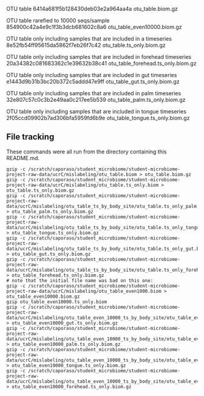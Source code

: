 OTU table
6414a681f5b128430deb03e2a964aa4a  otu_table.biom.gz

OTU table rarefied to 10000 seqs/sample
854900c42a4e9c1f3b3dcb681602c8a6  otu_table_even10000.biom.gz

OTU table only including samples that are included in a timeseries
8e52fb54ff95615da5862f7eb26f7c42  otu_table.ts_only.biom.gz

OTU table only including samples that are included in forehead timeseries
20a34382c081683362c1e39632b38c41  otu_table_forehead.ts_only.biom.gz

OTU table only including samples that are included in gut timeseries
e1443d9b31b3bc20b372c5addd47e9ff  otu_table_gut.ts_only.biom.gz

OTU table only including samples that are included in palm timeseries
32e807c57c0c3b2e49aa0c217ee5b539  otu_table_palm.ts_only.biom.gz

OTU table only including samples that are included in tongue timeseries
2f05ccd09902b7ad306bfa5959fd6b9e  otu_table_tongue.ts_only.biom.gz

File tracking
-------------

These commands were all run from the directory containing this README.md.
```
gzip -c /scratch/caporaso/student_microbiome/student-microbiome-project-raw-data/ucrC/mislabeling/otu_table.biom > otu_table.biom.gz
gzip -c /scratch/caporaso/student_microbiome/student-microbiome-project-raw-data/ucrC/mislabeling/otu_table.ts_only.biom > otu_table.ts_only.biom.gz
gzip -c /scratch/caporaso/student_microbiome/student-microbiome-project-raw-data/ucrC/mislabeling/otu_table_ts_by_body_site/otu_table.ts_only_palm.biom > otu_table_palm.ts_only.biom.gz
gzip -c /scratch/caporaso/student_microbiome/student-microbiome-project-raw-data/ucrC/mislabeling/otu_table_ts_by_body_site/otu_table.ts_only_tongue.biom > otu_table_tongue.ts_only.biom.gz
gzip -c /scratch/caporaso/student_microbiome/student-microbiome-project-raw-data/ucrC/mislabeling/otu_table_ts_by_body_site/otu_table.ts_only_gut.biom > otu_table_gut.ts_only.biom.gz
gzip -c /scratch/caporaso/student_microbiome/student-microbiome-project-raw-data/ucrC/mislabeling/otu_table_ts_by_body_site/otu_table.ts_only_forehead.biom > otu_table_forehead.ts_only.biom.gz
# note that the initial file name was bad on this one:
gzip -c /scratch/caporaso/student_microbiome/student-microbiome-project-raw-data/ucrC/mislabeling/otu_table_even1000.biom > otu_table_even10000.biom.gz
gzip otu_table_even10000.ts_only.biom
gzip -c /scratch/caporaso/student_microbiome/student-microbiome-project-raw-data/ucrC/mislabeling/otu_table_even_10000_ts_by_body_site/otu_table_even10000.ts_only_gut.biom > otu_table_even10000_gut.ts_only.biom.gz
gzip -c /scratch/caporaso/student_microbiome/student-microbiome-project-raw-data/ucrC/mislabeling/otu_table_even_10000_ts_by_body_site/otu_table_even10000.ts_only_palm.biom > otu_table_even10000_palm.ts_only.biom.gz
gzip -c /scratch/caporaso/student_microbiome/student-microbiome-project-raw-data/ucrC/mislabeling/otu_table_even_10000_ts_by_body_site/otu_table_even10000.ts_only_tongue.biom > otu_table_even10000_tongue.ts_only.biom.gz
gzip -c /scratch/caporaso/student_microbiome/student-microbiome-project-raw-data/ucrC/mislabeling/otu_table_even_10000_ts_by_body_site/otu_table_even10000.ts_only_forehead.biom > otu_table_even10000_forehead.ts_only.biom.gz
```

